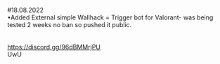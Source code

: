 #18.08.2022
<br>
•Added External simple Wallhack = Trigger bot for Valorant- was being tested 2 weeks no ban so pushed it public.
<br>
<br><br>
https://discord.gg/96dBMMrjPU <br>
UwU
